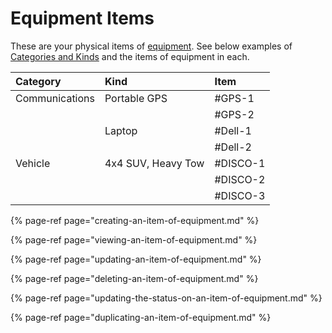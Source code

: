 # Equipment Items

These are your physical items of [equipment](https://support.d4h.org/d4h-equipment-management/equipment-management). See below examples of [Categories and Kinds](https://support.d4h.org/equipment-management-categories-and-kinds/categories-and-kinds2) and the items of equipment in each. 

|  Category  |  Kind  |  Item  |
| :--- | :--- | :--- |
|  Communications  |  Portable GPS  |  \#GPS-1  |
|  |  |  \#GPS-2  |
|  |  Laptop  |  \#Dell-1  |
|  |  |  \#Dell-2  |
|  Vehicle  |  4x4 SUV, Heavy Tow  |  \#DISCO-1  |
|  |  |  \#DISCO-2  |
|  |  |  \#DISCO-3  |

{% page-ref page="creating-an-item-of-equipment.md" %}

{% page-ref page="viewing-an-item-of-equipment.md" %}

{% page-ref page="updating-an-item-of-equipment.md" %}

{% page-ref page="deleting-an-item-of-equipment.md" %}

{% page-ref page="updating-the-status-on-an-item-of-equipment.md" %}

{% page-ref page="duplicating-an-item-of-equipment.md" %}



